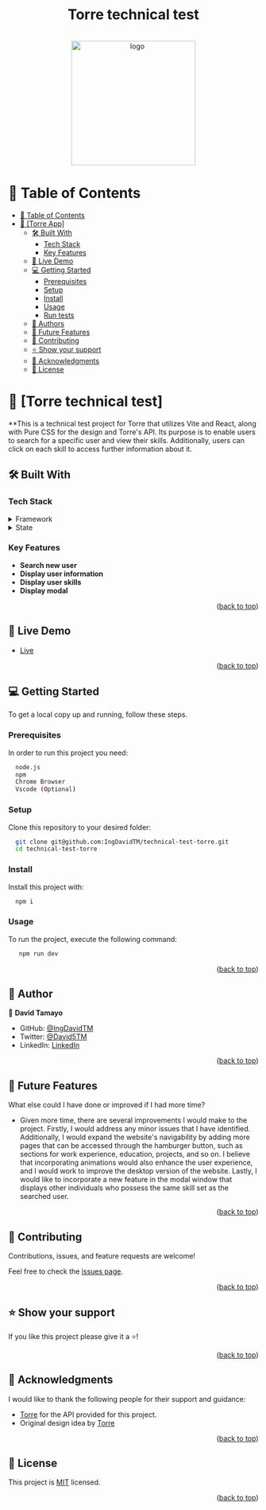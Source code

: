 <a name="readme-top"></a>

<div align="center">
  <h1><b>Torre technical test</b></h1>
  </br>
  <img src="https://gifsec.com/wp-content/uploads/2023/01/kirby-gif-8.gif" alt="logo" width="250"  height="auto" />
  <br>
</div>


# 📗 Table of Contents

- [📗 Table of Contents](#-table-of-contents)
- [📖 \[Torre App\] ](#-torre-app-)
  - [🛠 Built With ](#-built-with-)
    - [Tech Stack ](#tech-stack-)
    - [Key Features ](#key-features-)
  - [🚀 Live Demo ](#-live-demo-)
  - [💻 Getting Started ](#-getting-started-)
    - [Prerequisites](#prerequisites)
    - [Setup](#setup)
    - [Install](#install)
    - [Usage](#usage)
    - [Run tests](#run-tests)
  - [👥 Authors ](#-authors-)
  - [🔭 Future Features ](#-future-features-)
  - [🤝 Contributing ](#-contributing-)
  - [⭐️ Show your support ](#️-show-your-support-)
  - [🙏 Acknowledgments ](#-acknowledgments-)
  - [📝 License ](#-license-)

<!-- PROJECT DESCRIPTION -->

# 📖 [Torre technical test] <a name="about-project"></a>

**This is a technical test project for Torre that utilizes Vite and React, along with Pure CSS for the design and Torre's API. Its purpose is to enable users to search for a specific user and view their skills. Additionally, users can click on each skill to access further information about it.

## 🛠 Built With <a name="built-with"></a>

### Tech Stack <a name="tech-stack"></a>


<details>
  <summary>Framework</summary>
  <ul>
    <li><a href="https://react.dev/">React</a></li>
  </ul>
</details>

<details>
  <summary>State</summary>
  <ul>
    <li><a href="https://legacy.reactjs.org/docs/hooks-reference.html#usecontext">useContext Hook</a></li>
  </ul>
</details>

<!-- Features -->

### Key Features <a name="key-features"></a>

- **Search new user**
- **Display user information**
- **Display user skills**
- **Display modal**


<p align="right">(<a href="#readme-top">back to top</a>)</p>

<!-- LIVE DEMO -->

## 🚀 Live Demo <a name="live-demo"></a>

- [Live]()


<p align="right">(<a href="#readme-top">back to top</a>)</p>

<!-- GETTING STARTED -->

## 💻 Getting Started <a name="getting-started"></a>

To get a local copy up and running, follow these steps.

### Prerequisites

In order to run this project you need:
```sh
  node.js
  npm
  Chrome Browser 
  Vscode (Optional)
```

### Setup

Clone this repository to your desired folder:


```sh
  git clone git@github.com:IngDavidTM/technical-test-torre.git
  cd technical-test-torre
```

### Install

Install this project with:

```sh
  npm i 
```

### Usage

To run the project, execute the following command:

```sh  
   npm run dev 
```

<p align="right">(<a href="#readme-top">back to top</a>)</p>

<!-- AUTHORS -->

## 👥 Author <a name="authors"></a>

👤 **David Tamayo**

- GitHub: [@IngDavidTM](https://github.com/IngDavidTM)
- Twitter: [@David5TM](https://twitter.com/David5TM)
- LinkedIn: [LinkedIn](https://www.linkedin.com/in/ing-david-tamayo)

<p align="right">(<a href="#readme-top">back to top</a>)</p>

<!-- FUTURE FEATURES -->

## 🔭 Future Features <a name="future-features"></a>

What else could I have done or improved if I had more time?
- Given more time, there are several improvements I would make to the project. Firstly, I would address any minor issues that I have identified. Additionally, I would expand the website's navigability by adding more pages that can be accessed through the hamburger button, such as sections for work experience, education, projects, and so on. I believe that incorporating animations would also enhance the user experience, and I would work to improve the desktop version of the website. Lastly, I would like to incorporate a new feature in the modal window that displays other individuals who possess the same skill set as the searched user.

<p align="right">(<a href="#readme-top">back to top</a>)</p>

<!-- CONTRIBUTING -->

## 🤝 Contributing <a name="contributing"></a>

Contributions, issues, and feature requests are welcome!

Feel free to check the [issues page](https://github.com/Miliyonayalew/recipe-app/issues).

<p align="right">(<a href="#readme-top">back to top</a>)</p>

<!-- SUPPORT -->

## ⭐️ Show your support <a name="support"></a>


If you like this project please give it a ⭐️!

<p align="right">(<a href="#readme-top">back to top</a>)</p>

<!-- ACKNOWLEDGEMENTS -->

## 🙏 Acknowledgments <a name="acknowledgements"></a>

I would like to thank the following people for their support and guidance:

- [Torre](https://torre.co/?r=lR4DrFm3) for the API provided for this project.
- Original design idea by [Torre](https://torre.co/?r=lR4DrFm3)

<p align="right">(<a href="#readme-top">back to top</a>)</p>


<!-- LICENSE -->

## 📝 License <a name="license"></a>

This project is [MIT](./LICENSE) licensed.

<p align="right">(<a href="#readme-top">back to top</a>)</p>
